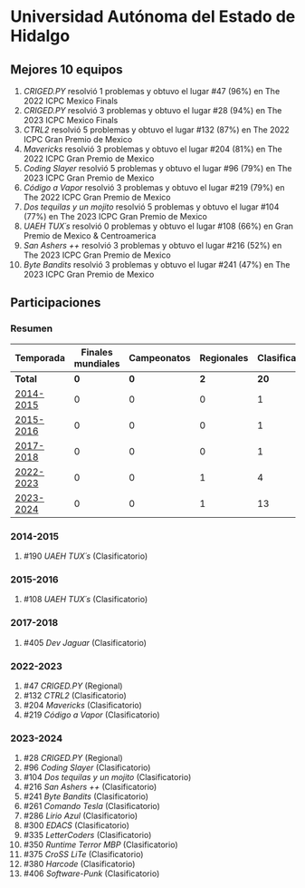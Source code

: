 ---
---

# Universidad Autónoma del Estado de Hidalgo

## Mejores 10 equipos

1. _CRIGED.PY_ resolvió 1 problemas y obtuvo el lugar #47 (96%) en The 2022 ICPC Mexico Finals
1. _CRIGED.PY_ resolvió 3 problemas y obtuvo el lugar #28 (94%) en The 2023 ICPC Mexico Finals
1. _CTRL2_ resolvió 5 problemas y obtuvo el lugar #132 (87%) en The 2022 ICPC Gran Premio de Mexico
1. _Mavericks_ resolvió 3 problemas y obtuvo el lugar #204 (81%) en The 2022 ICPC Gran Premio de Mexico
1. _Coding Slayer_ resolvió 5 problemas y obtuvo el lugar #96 (79%) en The 2023 ICPC Gran Premio de Mexico
1. _Código a Vapor_ resolvió 3 problemas y obtuvo el lugar #219 (79%) en The 2022 ICPC Gran Premio de Mexico
1. _Dos tequilas y un mojito_ resolvió 5 problemas y obtuvo el lugar #104 (77%) en The 2023 ICPC Gran Premio de Mexico
1. _UAEH TUX´s_ resolvió 0 problemas y obtuvo el lugar #108 (66%) en Gran Premio de Mexico & Centroamerica
1. _San Ashers ++_ resolvió 3 problemas y obtuvo el lugar #216 (52%) en The 2023 ICPC Gran Premio de Mexico
1. _Byte Bandits_ resolvió 3 problemas y obtuvo el lugar #241 (47%) en The 2023 ICPC Gran Premio de Mexico

## Participaciones

### Resumen

| Temporada | Finales mundiales | Campeonatos | Regionales | Clasificatorios | Equipos |
| --- | --- | --- | --- | --- | --- |
| **Total** | **0** | **0** | **2** | **20** | **20** |
| [2014-2015](#2014-2015) | 0 | 0 | 0 | 1 | 1 |
| [2015-2016](#2015-2016) | 0 | 0 | 0 | 1 | 1 |
| [2017-2018](#2017-2018) | 0 | 0 | 0 | 1 | 1 |
| [2022-2023](#2022-2023) | 0 | 0 | 1 | 4 | 4 |
| [2023-2024](#2023-2024) | 0 | 0 | 1 | 13 | 13 |

### 2014-2015

1. #190 _UAEH TUX´s_ (Clasificatorio)

### 2015-2016

1. #108 _UAEH TUX´s_ (Clasificatorio)

### 2017-2018

1. #405 _Dev Jaguar_ (Clasificatorio)

### 2022-2023

1. #47 _CRIGED.PY_ (Regional)
1. #132 _CTRL2_ (Clasificatorio)
1. #204 _Mavericks_ (Clasificatorio)
1. #219 _Código a Vapor_ (Clasificatorio)

### 2023-2024

1. #28 _CRIGED.PY_ (Regional)
1. #96 _Coding Slayer_ (Clasificatorio)
1. #104 _Dos tequilas y un mojito_ (Clasificatorio)
1. #216 _San Ashers ++_ (Clasificatorio)
1. #241 _Byte Bandits_ (Clasificatorio)
1. #261 _Comando Tesla_ (Clasificatorio)
1. #286 _Lirio Azul_ (Clasificatorio)
1. #300 _EDACS_ (Clasificatorio)
1. #335 _LetterCoders_ (Clasificatorio)
1. #350 _Runtime Terror MBP_ (Clasificatorio)
1. #375 _CroSS LiTe_ (Clasificatorio)
1. #380 _Harcode_ (Clasificatorio)
1. #406 _Software-Punk_ (Clasificatorio)



